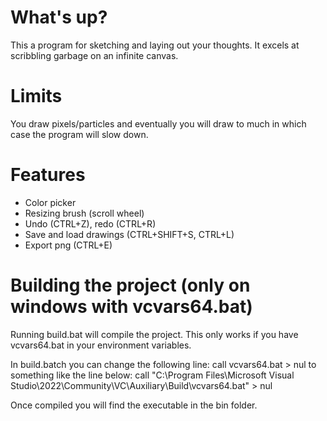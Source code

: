 # What's up?
This a program for sketching and laying out your thoughts.
It excels at scribbling garbage on an infinite canvas.

# Limits
You draw pixels/particles and eventually you will draw to much in which case
the program will slow down.

# Features
- Color picker
- Resizing brush (scroll wheel)
- Undo (CTRL+Z), redo (CTRL+R)
- Save and load drawings (CTRL+SHIFT+S, CTRL+L)
- Export png (CTRL+E)

# Building the project (only on windows with vcvars64.bat)
Running build.bat will compile the project.
This only works if you have vcvars64.bat in your environment variables.

In build.batch you can change the following line: call vcvars64.bat > nul
to something like the line below:
call "C:\Program Files\Microsoft Visual Studio\2022\Community\VC\Auxiliary\Build\vcvars64.bat" > nul

Once compiled you will find the executable in the bin folder.